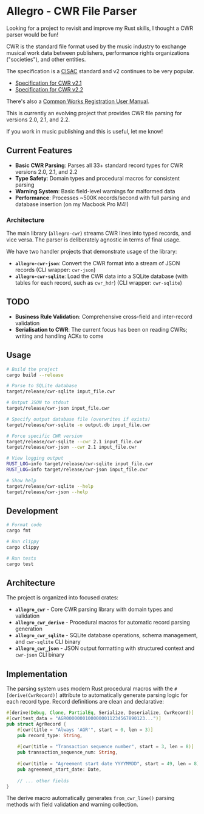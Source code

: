 # Allegro - CWR File Parser

Looking for a project to revisit and improve my Rust skills, I thought a CWR parser would be fun!

CWR is the standard file format used by the music industry to exchange musical work data between publishers, performance rights organizations ("societies"), and other entities.

The specification is a [CISAC](https://www.cisac.org) standard and v2 continues to be very popular.

- [Specification for CWR v2.1](https://members.cisac.org/CisacPortal/cisacDownloadFollow.do?docId=37079)
- [Specification for CWR v2.2](https://members.cisac.org/CisacPortal/cisacDownloadFollow.do?docId=41804)

There's also a [Common Works Registration User Manual](https://members.cisac.org/CisacPortal/cisacDownloadFollow.do?docId=22272).

This is currently an evolving project that provides CWR file parsing for versions 2.0, 2.1, and 2.2.

If you work in music publishing and this is useful, let me know!

## Current Features

- **Basic CWR Parsing**: Parses all 33+ standard record types for CWR versions 2.0, 2.1, and 2.2
- **Type Safety**: Domain types and procedural macros for consistent parsing
- **Warning System**: Basic field-level warnings for malformed data
- **Performance**: Processes ~500K records/second with full parsing and database insertion (on my Macbook Pro M4!)
 
### Architecture

The main library (`allegro-cwr`) streams CWR lines into typed records, and vice versa. The parser is deliberately agnostic in terms of final usage.

We have two handler projects that demonstrate usage of the library:

- **`allegro-cwr-json`**: Convert the CWR format into a stream of JSON records (CLI wrapper: `cwr-json`)
- **`allegro-cwr-sqlite`**: Load the CWR data into a SQLite database (with tables for each record, such as `cwr_hdr`) (CLI wrapper: `cwr-sqlite`)

## TODO

- **Business Rule Validation**: Comprehensive cross-field and inter-record validation
- **Serialisation to CWR**: The current focus has been on reading CWRs; writing and handling ACKs to come

## Usage

```bash
# Build the project
cargo build --release

# Parse to SQLite database
target/release/cwr-sqlite input_file.cwr

# Output JSON to stdout
target/release/cwr-json input_file.cwr

# Specify output database file (overwrites if exists)
target/release/cwr-sqlite -o output.db input_file.cwr

# Force specific CWR version
target/release/cwr-sqlite --cwr 2.1 input_file.cwr
target/release/cwr-json --cwr 2.1 input_file.cwr

# View logging output
RUST_LOG=info target/release/cwr-sqlite input_file.cwr
RUST_LOG=info target/release/cwr-json input_file.cwr

# Show help
target/release/cwr-sqlite --help
target/release/cwr-json --help
```

## Development

```bash
# Format code
cargo fmt

# Run clippy
cargo clippy

# Run tests
cargo test
```

## Architecture

The project is organized into focused crates:

- **`allegro_cwr`** - Core CWR parsing library with domain types and validation
- **`allegro_cwr_derive`** - Procedural macros for automatic record parsing generation
- **`allegro_cwr_sqlite`** - SQLite database operations, schema management, and `cwr-sqlite` CLI binary
- **`allegro_cwr_json`** - JSON output formatting with structured context and `cwr-json` CLI binary

## Implementation

The parsing system uses modern Rust procedural macros with the `#[derive(CwrRecord)]` attribute to automatically generate parsing logic for each record type. Record definitions are clean and declarative:

```rust
#[derive(Debug, Clone, PartialEq, Serialize, Deserialize, CwrRecord)]
#[cwr(test_data = "AGR00000001000000011234567890123...")]
pub struct AgrRecord {
    #[cwr(title = "Always 'AGR'", start = 0, len = 3)]
    pub record_type: String,
    
    #[cwr(title = "Transaction sequence number", start = 3, len = 8)]
    pub transaction_sequence_num: String,
    
    #[cwr(title = "Agreement start date YYYYMMDD", start = 49, len = 8)]
    pub agreement_start_date: Date,
    
    // ... other fields
}
```

The derive macro automatically generates `from_cwr_line()` parsing methods with field validation and warning collection.